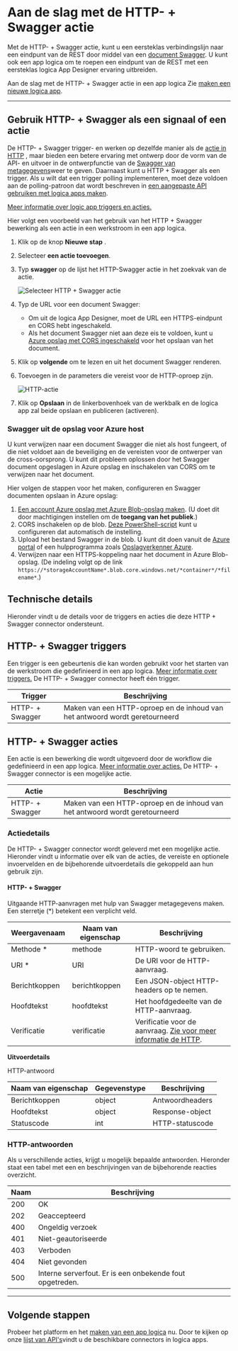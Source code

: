 
<properties
    pageTitle="Toevoegen van de HTTP- + Swagger actie in logica apps | Microsoft Azure"
    description="Overzicht van de HTTP- + Swagger actie en bewerkingen"
    services=""
    documentationCenter=""
    authors="jeffhollan"
    manager="erikre"
    editor=""
    tags="connectors"/>

<tags
   ms.service="logic-apps"
   ms.devlang="na"
   ms.topic="article"
   ms.tgt_pltfrm="na"
   ms.workload="na"
   ms.date="07/18/2016"
   ms.author="jehollan"/>

# <a name="get-started-with-the-http--swagger-action"></a>Aan de slag met de HTTP- + Swagger actie

Met de HTTP- + Swagger actie, kunt u een eersteklas verbindingslijn naar een eindpunt van de REST door middel van een [document Swagger](https://swagger.io). U kunt ook een app logica om te roepen een eindpunt van de REST met een eersteklas logica App Designer ervaring uitbreiden.

Aan de slag met de HTTP- + Swagger actie in een app logica Zie [maken een nieuwe logica app](../app-service-logic/app-service-logic-create-a-logic-app.md).

---

## <a name="use-http--swagger-as-a-trigger-or-an-action"></a>Gebruik HTTP- + Swagger als een signaal of een actie

De HTTP- + Swagger trigger- en werken op dezelfde manier als de [actie in HTTP](connectors-native-http.md) , maar bieden een betere ervaring met ontwerp door de vorm van de API- en uitvoer in de ontwerpfunctie van de [Swagger van metagegevens](https://swagger.io)weer te geven. Daarnaast kunt u HTTP + Swagger als een trigger. Als u wilt dat een trigger polling implementeren, moet deze voldoen aan de polling-patroon dat wordt beschreven in [een aangepaste API gebruiken met logica apps maken](../app-service-logic/app-service-logic-create-api-app.md#polling-triggers).

[Meer informatie over logic app triggers en acties.](connectors-overview.md)

Hier volgt een voorbeeld van het gebruik van het HTTP + Swagger bewerking als een actie in een werkstroom in een app logica.

1. Klik op de knop **Nieuwe stap** .
2. Selecteer **een actie toevoegen**.
3. Typ **swagger** op de lijst het HTTP-Swagger actie in het zoekvak van de actie.

    ![Selecteer HTTP + Swagger actie](./media/connectors-native-http-swagger/using-action-1.png)

4. Typ de URL voor een document Swagger:
    - Om uit de logica App Designer, moet de URL een HTTPS-eindpunt en CORS hebt ingeschakeld.
    - Als het document Swagger niet aan deze eis te voldoen, kunt u [Azure opslag met CORS ingeschakeld](#hosting-swagger-from-storage) voor het opslaan van het document.
5. Klik op **volgende** om te lezen en uit het document Swagger renderen.
6. Toevoegen in de parameters die vereist voor de HTTP-oproep zijn.

    ![HTTP-actie](./media/connectors-native-http-swagger/using-action-2.png)

1. Klik op **Opslaan** in de linkerbovenhoek van de werkbalk en de logica app zal beide opslaan en publiceren (activeren).

### <a name="host-swagger-from-azure-storage"></a>Swagger uit de opslag voor Azure host

U kunt verwijzen naar een document Swagger die niet als host fungeert, of die niet voldoet aan de beveiliging en de vereisten voor de ontwerper van de cross-oorsprong. U kunt dit probleem oplossen door het Swagger document opgeslagen in Azure opslag en inschakelen van CORS om te verwijzen naar het document.  

Hier volgen de stappen voor het maken, configureren en Swagger documenten opslaan in Azure opslag:

1. [Een account Azure opslag met Azure Blob-opslag maken](../storage/storage-create-storage-account.md). (U doet dit door machtigingen instellen om de **toegang van het publiek**.)
2. CORS inschakelen op de blob. [Deze PowerShell-script](https://github.com/logicappsio/EnableCORSAzureBlob/blob/master/EnableCORSAzureBlob.ps1) kunt u configureren dat automatisch de instelling.
3. Upload het bestand Swagger in de blob. U kunt dit doen vanuit de [Azure portal](https://portal.azure.com) of een hulpprogramma zoals [Opslagverkenner Azure](http://storageexplorer.com/).
1. Verwijzen naar een HTTPS-koppeling naar het document in Azure Blob-opslag. (De indeling volgt op de link `https://*storageAccountName*.blob.core.windows.net/*container*/*filename*`.)



## <a name="technical-details"></a>Technische details

Hieronder vindt u de details voor de triggers en acties die deze HTTP + Swagger connector ondersteunt.

## <a name="http--swagger-triggers"></a>HTTP- + Swagger triggers

Een trigger is een gebeurtenis die kan worden gebruikt voor het starten van de werkstroom die gedefinieerd in een app logica. [Meer informatie over triggers.](connectors-overview.md) De HTTP- + Swagger connector heeft één trigger.

|Trigger|Beschrijving|
|---|---|
|HTTP- + Swagger|Maken van een HTTP-oproep en de inhoud van het antwoord wordt geretourneerd|

## <a name="http--swagger-actions"></a>HTTP- + Swagger acties

Een actie is een bewerking die wordt uitgevoerd door de workflow die gedefinieerd in een app logica. [Meer informatie over acties.](connectors-overview.md) De HTTP- + Swagger connector is een mogelijke actie.

|Actie|Beschrijving|
|---|---|
|HTTP- + Swagger|Maken van een HTTP-oproep en de inhoud van het antwoord wordt geretourneerd|

### <a name="action-details"></a>Actiedetails

De HTTP- + Swagger connector wordt geleverd met een mogelijke actie. Hieronder vindt u informatie over elk van de acties, de vereiste en optionele invoervelden en de bijbehorende uitvoerdetails die gekoppeld aan hun gebruik zijn.

#### <a name="http--swagger"></a>HTTP- + Swagger

Uitgaande HTTP-aanvragen met hulp van Swagger metagegevens maken.
Een sterretje (*) betekent een verplicht veld.

|Weergavenaam|Naam van eigenschap|Beschrijving|
|---|---|---|
|Methode *|methode|HTTP-woord te gebruiken.|
|URI *|URI|De URI voor de HTTP-aanvraag.|
|Berichtkoppen|berichtkoppen|Een JSON-object HTTP-headers op te nemen.|
|Hoofdtekst|hoofdtekst|Het hoofdgedeelte van de HTTP-aanvraag.|
|Verificatie|verificatie|Verificatie voor de aanvraag. [Zie voor meer informatie de HTTP](./connectors-native-http.md#authentication).|

**Uitvoerdetails**

HTTP-antwoord

|Naam van eigenschap|Gegevenstype|Beschrijving|
|---|---|---|
|Berichtkoppen|object|Antwoordheaders|
|Hoofdtekst|object|Response-object|
|Statuscode|int|HTTP-statuscode|

### <a name="http-responses"></a>HTTP-antwoorden

Als u verschillende acties, krijgt u mogelijk bepaalde antwoorden. Hieronder staat een tabel met een en beschrijvingen van de bijbehorende reacties overzicht.

|Naam|Beschrijving|
|---|---|
|200|OK|
|202|Geaccepteerd|
|400|Ongeldig verzoek|
|401|Niet-geautoriseerde|
|403|Verboden|
|404|Niet gevonden|
|500|Interne serverfout. Er is een onbekende fout opgetreden.|

---

## <a name="next-steps"></a>Volgende stappen

Probeer het platform en het [maken van een app logica](../app-service-logic/app-service-logic-create-a-logic-app.md) nu. Door te kijken op onze [lijst van API's](apis-list.md)vindt u de beschikbare connectors in logica apps.
